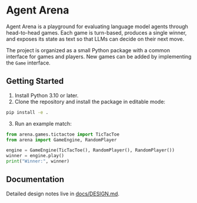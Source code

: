 # Agent Arena

Agent Arena is a playground for evaluating language model agents through head-to-head games. Each game is turn-based, produces a single winner, and exposes its state as text so that LLMs can decide on their next move.

The project is organized as a small Python package with a common interface for games and players. New games can be added by implementing the `Game` interface.

## Getting Started

1. Install Python 3.10 or later.
2. Clone the repository and install the package in editable mode:

```bash
pip install -e .
```

3. Run an example match:

```python
from arena.games.tictactoe import TicTacToe
from arena import GameEngine, RandomPlayer

engine = GameEngine(TicTacToe(), RandomPlayer(), RandomPlayer())
winner = engine.play()
print("Winner:", winner)
```

## Documentation

Detailed design notes live in [docs/DESIGN.md](docs/DESIGN.md).
